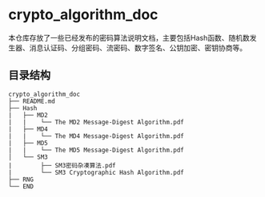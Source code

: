 # crypto_algorithm_doc
本仓库存放了一些已经发布的密码算法说明文档，主要包括Hash函数、随机数发生器、消息认证码、分组密码、流密码、数字签名、公钥加密、密钥协商等。
## 目录结构
```
crypto_algorithm_doc
├── README.md                                     
├── Hash                                    
|   ├── MD2
|   |    └── The MD2 Message-Digest Algorithm.pdf                                      
|   ├── MD4  
|	|	 └── The MD4 Message-Digest Algorithm.pdf                           
|   ├── MD5   
|	|	 └── The MD5 Message-Digest Algorithm.pdf                                     
│   └── SM3
|		 ├── SM3密码杂凑算法.pdf     
|		 └── SM3 Cryptographic Hash Algorithm.pdf	                       
├── RNG	 
└── END
```
